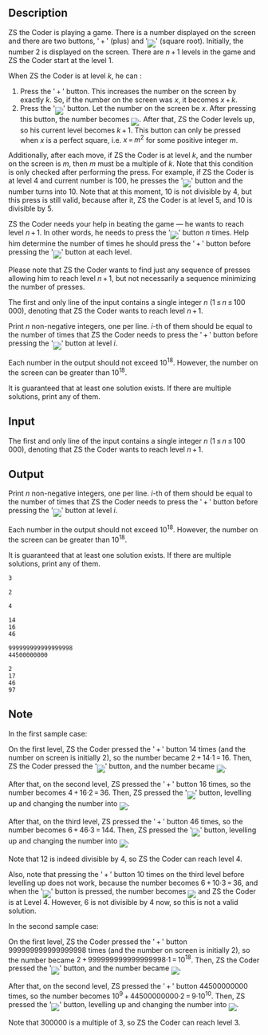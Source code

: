 ## Description

<div><p>ZS the Coder is playing a game. There is a number displayed on the screen and there are two buttons, '<span class="tex-span"> + </span>' (plus) and '<img align="middle" class="tex-formula" src="file://7fZdxys7.png" style="max-width: 100.0%;max-height: 100.0%;">' (square root). Initially, the number <span class="tex-span">2</span> is displayed on the screen. There are <span class="tex-span"><i>n</i> + 1</span> levels in the game and ZS the Coder start at the level <span class="tex-span">1</span>.</p><p>When ZS the Coder is at level <span class="tex-span"><i>k</i></span>, he can :</p><ol> <li> <span class="tex-font-style-it">Press the '<span class="tex-span"> + </span>' button</span>. This increases the number on the screen by exactly <span class="tex-span"><i>k</i></span>. So, if the number on the screen was <span class="tex-span"><i>x</i></span>, it becomes <span class="tex-span"><i>x</i> + <i>k</i></span>.</li><li> <span class="tex-font-style-it">Press the '<img align="middle" class="tex-formula" src="file://XMw7yxUS.png" style="max-width: 100.0%;max-height: 100.0%;">' button</span>. Let the number on the screen be <span class="tex-span"><i>x</i></span>. After pressing this button, the number becomes <img align="middle" class="tex-formula" src="file://xQUdb2WO.png" style="max-width: 100.0%;max-height: 100.0%;">. After that, ZS the Coder levels up, so his current level becomes <span class="tex-span"><i>k</i> + 1</span>. This button can only be pressed when <span class="tex-span"><i>x</i></span> is a <span class="tex-font-style-bf">perfect square</span>, i.e. <span class="tex-span"><i>x</i> = <i>m</i><sup class="upper-index">2</sup></span> for some positive integer <span class="tex-span"><i>m</i></span>. </li></ol><p>Additionally, after each move, if ZS the Coder is at level <span class="tex-span"><i>k</i></span>, and the number on the screen is <span class="tex-span"><i>m</i></span>, then <span class="tex-font-style-bf"><span class="tex-span"><i>m</i></span> must be a multiple of <span class="tex-span"><i>k</i></span></span>. Note that this condition is only checked after performing the press. For example, if ZS the Coder is at level <span class="tex-span">4</span> and current number is <span class="tex-span">100</span>, he presses the '<img align="middle" class="tex-formula" src="file://gittdLKG.png" style="max-width: 100.0%;max-height: 100.0%;">' button and the number turns into <span class="tex-span">10</span>. Note that at this moment, <span class="tex-span">10</span> is not divisible by <span class="tex-span">4</span>, but this press is still valid, because after it, ZS the Coder is at level <span class="tex-span">5</span>, and <span class="tex-span">10</span> is divisible by <span class="tex-span">5</span>.</p><p>ZS the Coder needs your help in beating the game&nbsp;— he wants to reach level <span class="tex-span"><i>n</i> + 1</span>. In other words, he needs to press the '<img align="middle" class="tex-formula" src="file://pq5VFMFH.png" style="max-width: 100.0%;max-height: 100.0%;">' button <span class="tex-span"><i>n</i></span> times. Help him determine the number of times he should press the '<span class="tex-span"> + </span>' button before pressing the '<img align="middle" class="tex-formula" src="file://FzjynpqP.png" style="max-width: 100.0%;max-height: 100.0%;">' button at each level. </p><p>Please note that ZS the Coder wants to find just any sequence of presses allowing him to reach level <span class="tex-span"><i>n</i> + 1</span>, but not necessarily a sequence minimizing the number of presses.</p></div><div class="input-specification"><p>The first and only line of the input contains a single integer <span class="tex-span"><i>n</i></span> (<span class="tex-span">1 ≤ <i>n</i> ≤ 100 000</span>), denoting that ZS the Coder wants to reach level <span class="tex-span"><i>n</i> + 1</span>.</p></div><div class="output-specification"><p>Print <span class="tex-span"><i>n</i></span> non-negative integers, one per line. <span class="tex-span"><i>i</i></span>-th of them should be equal to the number of times that ZS the Coder needs to press the '<span class="tex-span"> + </span>' button before pressing the '<img align="middle" class="tex-formula" src="file://CoYfrQ24.png" style="max-width: 100.0%;max-height: 100.0%;">' button at level <span class="tex-span"><i>i</i></span>. </p><p>Each number in the output should not exceed <span class="tex-span">10<sup class="upper-index">18</sup></span>. However, the number on the screen <span class="tex-font-style-bf">can be greater</span> than <span class="tex-span">10<sup class="upper-index">18</sup></span>.</p><p>It is guaranteed that at least one solution exists. If there are multiple solutions, print any of them.</p></div>

## Input

<p>The first and only line of the input contains a single integer <span class="tex-span"><i>n</i></span> (<span class="tex-span">1 ≤ <i>n</i> ≤ 100 000</span>), denoting that ZS the Coder wants to reach level <span class="tex-span"><i>n</i> + 1</span>.</p>

## Output

<p>Print <span class="tex-span"><i>n</i></span> non-negative integers, one per line. <span class="tex-span"><i>i</i></span>-th of them should be equal to the number of times that ZS the Coder needs to press the '<span class="tex-span"> + </span>' button before pressing the '<img align="middle" class="tex-formula" src="file://CoYfrQ24.png" style="max-width: 100.0%;max-height: 100.0%;">' button at level <span class="tex-span"><i>i</i></span>. </p><p>Each number in the output should not exceed <span class="tex-span">10<sup class="upper-index">18</sup></span>. However, the number on the screen <span class="tex-font-style-bf">can be greater</span> than <span class="tex-span">10<sup class="upper-index">18</sup></span>.</p><p>It is guaranteed that at least one solution exists. If there are multiple solutions, print any of them.</p>





```input1
3

```




```input2
2

```




```input3
4

```




```output1
14
16
46

```




```output2
999999999999999998
44500000000

```




```output3
2
17
46
97

```



## Note

<p>In the first sample case:</p><p>On the first level, ZS the Coder pressed the '<span class="tex-span"> + </span>' button <span class="tex-span">14</span> times (and the number on screen is initially <span class="tex-span">2</span>), so the number became <span class="tex-span">2 + 14·1 = 16</span>. Then, ZS the Coder pressed the '<img align="middle" class="tex-formula" src="file://3TFyAZQC.png" style="max-width: 100.0%;max-height: 100.0%;">' button, and the number became <img align="middle" class="tex-formula" src="file://HmQ320Qx.png" style="max-width: 100.0%;max-height: 100.0%;">. </p><p>After that, on the second level, ZS pressed the '<span class="tex-span"> + </span>' button <span class="tex-span">16</span> times, so the number becomes <span class="tex-span">4 + 16·2 = 36</span>. Then, ZS pressed the '<img align="middle" class="tex-formula" src="file://0LYVejcC.png" style="max-width: 100.0%;max-height: 100.0%;">' button, levelling up and changing the number into <img align="middle" class="tex-formula" src="file://IfnRUlaF.png" style="max-width: 100.0%;max-height: 100.0%;">.</p><p>After that, on the third level, ZS pressed the '<span class="tex-span"> + </span>' button <span class="tex-span">46</span> times, so the number becomes <span class="tex-span">6 + 46·3 = 144</span>. Then, ZS pressed the '<img align="middle" class="tex-formula" src="file://efSzYfiQ.png" style="max-width: 100.0%;max-height: 100.0%;">' button, levelling up and changing the number into <img align="middle" class="tex-formula" src="file://dSCOyyCl.png" style="max-width: 100.0%;max-height: 100.0%;">. </p><p>Note that <span class="tex-span">12</span> is indeed divisible by <span class="tex-span">4</span>, so ZS the Coder can reach level <span class="tex-span">4</span>.</p><p>Also, note that pressing the '<span class="tex-span"> + </span>' button <span class="tex-span">10</span> times on the third level before levelling up does not work, because the number becomes <span class="tex-span">6 + 10·3 = 36</span>, and when the '<img align="middle" class="tex-formula" src="file://KtZgDtth.png" style="max-width: 100.0%;max-height: 100.0%;">' button is pressed, the number becomes <img align="middle" class="tex-formula" src="file://42kHJ38B.png" style="max-width: 100.0%;max-height: 100.0%;"> and ZS the Coder is at Level <span class="tex-span">4</span>. However, <span class="tex-span">6</span> is not divisible by <span class="tex-span">4</span> now, so this is <span class="tex-font-style-bf">not a valid solution.</span></p><p>In the second sample case:</p><p>On the first level, ZS the Coder pressed the '<span class="tex-span"> + </span>' button <span class="tex-span">999999999999999998</span> times (and the number on screen is initially <span class="tex-span">2</span>), so the number became <span class="tex-span">2 + 999999999999999998·1 = 10<sup class="upper-index">18</sup></span>. Then, ZS the Coder pressed the '<img align="middle" class="tex-formula" src="file://zkenVGEa.png" style="max-width: 100.0%;max-height: 100.0%;">' button, and the number became <img align="middle" class="tex-formula" src="file://544dcRXe.png" style="max-width: 100.0%;max-height: 100.0%;">. </p><p>After that, on the second level, ZS pressed the '<span class="tex-span"> + </span>' button <span class="tex-span">44500000000</span> times, so the number becomes <span class="tex-span">10<sup class="upper-index">9</sup> + 44500000000·2 = 9·10<sup class="upper-index">10</sup></span>. Then, ZS pressed the '<img align="middle" class="tex-formula" src="file://sIyCXaqH.png" style="max-width: 100.0%;max-height: 100.0%;">' button, levelling up and changing the number into <img align="middle" class="tex-formula" src="file://WdAdqZVt.png" style="max-width: 100.0%;max-height: 100.0%;">. </p><p>Note that <span class="tex-span">300000</span> is a multiple of <span class="tex-span">3</span>, so ZS the Coder can reach level <span class="tex-span">3</span>.</p>
